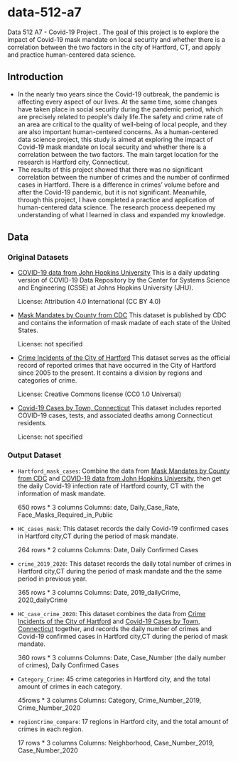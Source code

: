 # data-512-a7
Data 512 A7 - Covid-19 Project .  The goal of this project is to explore the impact of Covid-19 mask mandate on local security and whether there is a correlation between the two factors in the city of Hartford, CT, and apply and practice human-centered data science. 



## Introduction
- In the nearly two years since the Covid-19 outbreak, the pandemic is affecting every aspect of our lives. At the same time, some changes have taken place in social security during the pandemic period, which are precisely related to people's daily life.The safety and crime rate of an area are critical to the quality of well-being of local people, and they are also important human-centered concerns. As a human-centered data science project, this study is aimed at exploring the impact of Covid-19 mask mandate on local security and whether there is a correlation between the two factors. The main target location for the research is Hartford city, Connecticut. 
- The results of this project showed that there was no significant correlation between the number of crimes and the number of confirmed cases in Hartford. There is a difference in crimes’ volume before and after the Covid-19 pandemic, but it is not significant. Meanwhile, through this project, I have completed a practice and application of human-centered data science. The research process deepened my understanding of what I learned in class and expanded my knowledge. 



## Data 

### Original Datasets
- [COVID-19 data from John Hopkins University](https://www.kaggle.com/antgoldbloom/covid19-data-from-john-hopkins-university?select=RAW_us_confirmed_cases.csv)
  This is a daily updating version of COVID-19 Data Repository by the Center for Systems Science and Engineering (CSSE) at Johns Hopkins University (JHU).
  
  License: Attribution 4.0 International (CC BY 4.0)

  
 - [Mask Mandates by County from CDC](https://data.cdc.gov/Policy-Surveillance/U-S-State-and-Territorial-Public-Mask-Mandates-Fro/62d6-pm5i)
   This dataset is published by CDC and contains the information of mask madate of each state of the United States.

   License: not specified
   
 - [Crime Incidents of the City of Hartford](https://data.hartford.gov/Public-Safety/Police-Incidents-01012005-to-Current/889t-nwfu)
   This dataset serves as the official record of reported crimes that have occurred in the City of Hartford since 2005 to the present. It contains a division by regions and categories of crime.
   
   License: Creative Commons license (CC0 1.0 Universal)
 - [Covid-19 Cases by Town, Connecticut](https://data.ct.gov/Health-and-Human-Services/COVID-19-Tests-Cases-and-Deaths-By-Town-/28fr-iqnx)
   This dataset includes reported COVID-19 cases, tests, and associated deaths among Connecticut residents.
   
   License: not specified


  ### Output Dataset
  
  - `Hartford_mask_cases`: Combine the data from [Mask Mandates by County from CDC](https://data.cdc.gov/Policy-Surveillance/U-S-State-and-Territorial-Public-Mask-Mandates-Fro/62d6-pm5i) and [COVID-19 data from John Hopkins University](https://www.kaggle.com/antgoldbloom/covid19-data-from-john-hopkins-university?select=RAW_us_confirmed_cases.csv), then get the daily Covid-19 infection rate of Hartford county, CT with the information of mask mandate.
 
     650 rows * 3 columns
     Columns: date, Daily_Case_Rate, Face_Masks_Required_in_Public
    
  - `HC_cases_mask`: This dataset records the daily Covid-19 confirmed cases in Hartford city,CT during the period of mask mandate.
  
     264 rows * 2 columns
     Columns: Date, Daily Confirmed Cases
   
  - `crime_2019_2020`: This dataset records the daily total number of crimes in Hartford city,CT during the period of mask mandate and the the same period in previous year. 
  
     365 rows * 3 columns
     Columns: Date, 2019_dailyCrime, 2020_dailyCrime  
     
  - `HC_case_crime_2020`: This dataset combines the data from [Crime Incidents of the City of Hartford](https://data.hartford.gov/Public-Safety/Police-Incidents-01012005-to-Current/889t-nwfu) and [Covid-19 Cases by Town, Connecticut](https://data.ct.gov/Health-and-Human-Services/COVID-19-Tests-Cases-and-Deaths-By-Town-/28fr-iqnx) together, and records the daily number of crimes and Covid-19 confirmed cases in Hartford city,CT during the period of mask mandate. 
  
     360 rows * 3 columns
     Columns: Date, Case_Number (the daily number of crimes), Daily Confirmed Cases 
     
  - `Category_Crime`: 45 crime categories in Hartford city, and the total amount of crimes in each category.
    
    45rows * 3 columns
    Columns: Category, Crime_Number_2019, Crime_Number_2020
    
  - `regionCrime_compare`: 17 regions in Hartford city, and the total amount of crimes in each region.
  
     17 rows * 3 columns
     Columns: Neighborhood, Case_Number_2019, Case_Number_2020
